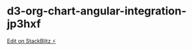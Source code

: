 # d3-org-chart-angular-integration-jp3hxf

[Edit on StackBlitz ⚡️](https://stackblitz.com/edit/d3-org-chart-angular-integration-jp3hxf)